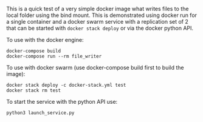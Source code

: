 This is a quick test of a very simple docker image what writes files
to the local folder using the bind mount. This is demonstrated using
docker run for a single container and a docker swarm service with a replication
set of 2 that can be started with `docker stack deploy` or via the docker python
API.

To use with the docker engine:
```
docker-compose build
docker-compose run --rm file_writer
```

To use with docker swarm (use docker-compose build first to build the image):
```
docker stack deploy -c docker-stack.yml test
docker stack rm test
```

To start the service with the python API use:
```
python3 launch_service.py
```
